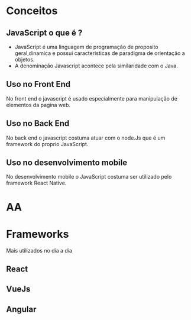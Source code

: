 # Conceitos

## JavaScript o que é ?

+ JavaScript é uma linguagem de programação de proposito geral,dinamica e possui caracteristicas de paradigma de orientação a objetos.
+ A denominação Javascript acontece pela similaridade com o Java.

## Uso no Front End

 No front end o javascript é usado especialmente para manipulação de elementos da pagina web.

## Uso no Back End

No back end o javascript costuma atuar com o node.Js que é um framework do proprio JavaScript.

## Uso no desenvolvimento mobile

No desenvolvimento mobile o JavaScript costuma ser utilizado pelo framework React Native.

# AA

# Frameworks

 Mais utilizados no dia a dia

## React

## VueJs

## Angular
